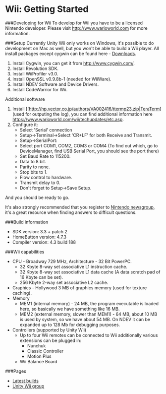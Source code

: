 Wii: Getting Started
====================


###Developing for Wii
To develop for Wii you have to be a licensed Nintendo developer. Please visit http://www.warioworld.com for more information.

###Setup
Currently Unity Wii only works on Windows, it's possible to do development on Mac as well, but you won't be able to build a Wii player.
All install packages except cygwin can be found here - [Downloads](https://www.warioworld.com/wii/downloads/).

1. Install Cygwin, you can get it from http://www.cygwin.com/.
1. Install Revolution SDK.
1. Install WiiProfiler v3.0.
1. Install OpenSSL v0.9.8b-1 (needed for WiiWare).
1. Install NDEV Software and Device Drivers.
1. Install CodeWarrior for Wii.

Additional software

1. Install [[http://hp.vector.co.jp/authors/VA002416/ttermp23.zip|TeraTerm] (used for outputing the log), you can find additional information here https://www.warioworld.com/wii/techupdates/etc.asp.
1. Configure it:
    * Select 'Serial' connection
    * Setup-&gt;Terminal-&gt;Select 'CR+LF' for both Receive and Transmit.
    * Setup-&gt;SerialPort:
    * Select port COM1, COM2, COM3 or COM4 (To find out which, go to DeviceManager, find USB Serial Port, you should see the port there)
    * Set Baud Rate to 115200.
    * Data to 8 bit.
    * Parity to none.
    * Stop bits to 1.
    * Flow control to hardware.
    * Transmit delay to 0.
    * Don't forget to Setup-&gt;Save Setup.

And you should be ready to go.

It's also strongly recommended that you register to [Nintendo newsgroup](https://www.warioworld.com/information/news/), it's a great resource when finding answers to difficult questions.

###Build information

* SDK version: 3.3 + patch 2
* HomeButton version: 4.7.3
* Compiler version: 4.3 build 188

###Wii capabilities

* CPU - Broadway 729 MHz, Architecture - 32 Bit PowerPC.
    * 32 Kbyte 8-way set associative L1 instruction cache.
    * 32 Kbyte 8-way set associative L1 data cache (A data scratch pad of 16 Kbyte can be set).
    * 256 Kbyte 2-way set associative L2 cache.
* Graphics - Hollywood 3 MB of graphics memory (used for texture caching).
* Memory
    * MEM1 (internal memory) - 24 MB, the program executable is loaded here, so basically we have something like 16 MB.
    * MEM2 (external memory, slower than MEM1) - 64 MB, about 10 MB is used by system, so we have about 54 MB. On NDEV it can be expanded up to 128 Mb for debugging purposes.
* Controllers (supported by Unity Wii)
    * Up to four Wii remotes can be connected to Wii additionally various extensions can be plugged in:
        * Nunchuk
        * Classic Controller
        * Motion Plus
    * Wii Balance Board

###Pages

* [Latest builds](https://sites.google.com/a/unity3d.com/wii-group/)
* [Unity Wii group](http://groups.google.com/group/unity-wii-3x/)

